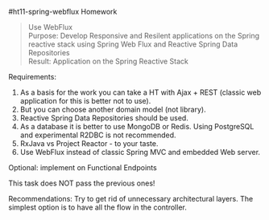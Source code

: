 #ht11-spring-webflux
Homework

>Use WebFlux<br>
Purpose: Develop Responsive and Resilent applications on the Spring reactive stack using Spring Web Flux and Reactive Spring Data Repositories<br>
Result: Application on the Spring Reactive Stack

Requirements:
1. As a basis for the work you can take a HT with Ajax + REST (classic web application for this is better not to use).
2. But you can choose another domain model (not library).
3. Reactive Spring Data Repositories should be used.
4. As a database it is better to use MongoDB or Redis. Using PostgreSQL and experimental R2DBC is not recommended.
5. RxJava vs Project Reactor - to your taste.
6. Use WebFlux instead of classic Spring MVC and embedded Web server.

Optional: implement on Functional Endpoints

This task does NOT pass the previous ones!

Recommendations: Try to get rid of unnecessary architectural layers. The simplest option is to have all the flow in the controller.